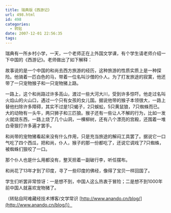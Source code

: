 ```yaml
---
title: 瑞典版《西游记》
url: 498.html
id: 498
categories:
  - 转贴
date: 2007-12-01 22:56:35
tags:
---
```


瑞典有一所乡村小学，一天，一个老师正在上外国文学课，有个学生请老师介绍一下中国的《西游记》。老师做出了如下解释：  
  
故事说的是一个中国的和尚去西方旅游的经历，这种旅游的性质实质上是一种探险。他骑着一匹白色的马，带着一位名叫沙僧的仆人。为了打发旅途的寂寞，他还带了一只宠物猴子和一只宠物猪上路。  
  
一路上，这个和尚路过许多高山，渡过一些大河大川，受到许多惊吓。他走过名叫火焰山的火山口，遇过一个只有女孩的女儿国。据说他带的猴子本领很大，一路上替他扫除许多障碍，其实不过是1只蝎子，2只蜈蚣，5只黄鼠狼，7只蜘蛛而已。大的动物有一头牛，两只狮子和三匹狼。猴子还有一些让人不解的行为，比如一发火就烧东西，一路上烧了几个山洞，一棵柳树，还有八个漂亮的宫殿，还围着一堆白骨狠打许多遍才罢手。  
  
和尚带的宠物猪看起来没有什么作用，只是充当旅途的解闷工具罢了。据说它一口气吃了四个西瓜，把和尚，仆人，猴子的那一份都吃了，还说它调戏了7只蜘蛛，被蜘蛛们狠咬了一口。  
  
那个仆人也是什么用都没有，整天担着一副破行李，听任摆布。  
  
和尚花了13年才到了印度，寻了一些印度的佛经，像得了宝贝一样回国了。  
  
学生们听罢非常惊讶：一是想不到，中国人这么热衷于冒险；二是想不到1000年前中国人就喜欢宠物猪了。  
  
（转贴自阿难藏经技术博客/文学常识 [http://www.anando.cn/blog/](http://www.anando.cn/blog/)）